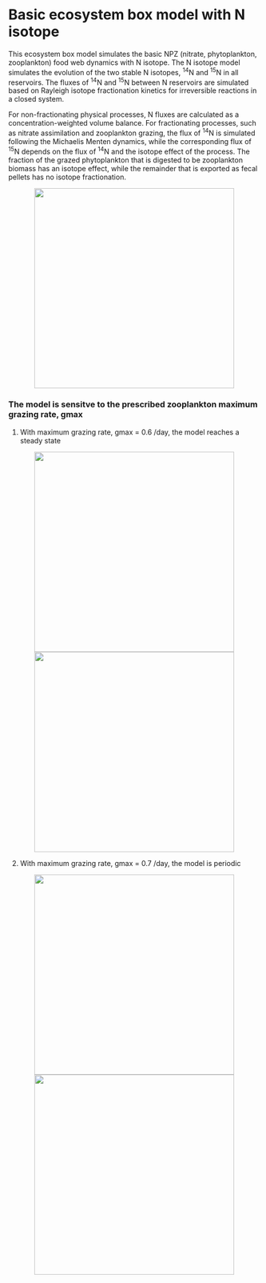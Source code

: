 # Basic ecosystem box model with N isotope

This ecosystem box model simulates the basic NPZ (nitrate, phytoplankton, zooplankton) food web dynamics with N isotope. The N isotope model simulates the evolution of the two stable N isotopes, <sup>14</sup>N and <sup>15</sup>N in all reservoirs. The fluxes of <sup>14</sup>N and <sup>15</sup>N between N reservoirs are simulated based on Rayleigh isotope fractionation kinetics for irreversible reactions in a closed system. 

For non-fractionating physical processes, N fluxes are calculated as a concentration-weighted volume balance. For fractionating processes, such as nitrate assimilation and zooplankton grazing, the flux of <sup>14</sup>N is simulated following the Michaelis Menten dynamics, while the corresponding flux of <sup>15</sup>N depends on the flux of <sup>14</sup>N and the isotope effect of the process. The fraction of the grazed phytoplankton that is digested to be zooplankton biomass has an isotope effect, while the remainder that is exported as fecal pellets has no isotope fractionation.

<p align="middle">
  <img src="https://user-images.githubusercontent.com/47376014/122094595-57879500-cdda-11eb-9b0f-be88ccf26d6b.PNG" width="400">
</p>

### The model is sensitve to the prescribed zooplankton maximum grazing rate, gmax
1. With maximum grazing rate, gmax = 0.6 /day, the model reaches a steady state
<p align="middle">
  <img src="https://user-images.githubusercontent.com/47376014/122096498-a3d3d480-cddc-11eb-908e-c9ef121eb255.png" width="400"> 
  <img src="https://user-images.githubusercontent.com/47376014/122096337-738c3600-cddc-11eb-9d44-080029fb8c76.png" width="400">
</p>


2. With maximum grazing rate, gmax = 0.7 /day, the model is periodic
<p align="middle">
  <img src="https://user-images.githubusercontent.com/47376014/122096517-a7675b80-cddc-11eb-9e6c-49f3fbdf75a1.png" width="400"> 
  <img src="https://user-images.githubusercontent.com/47376014/122096533-aafae280-cddc-11eb-8071-d57bd2f36866.png" width="400">
</p>
